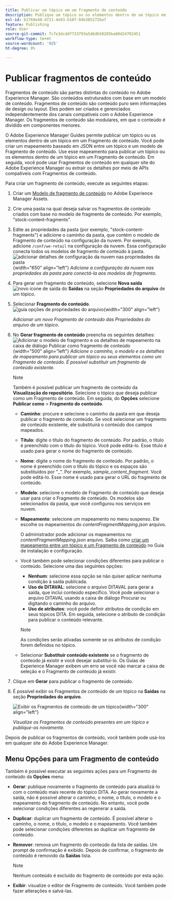 ```yaml
---
title: Publicar um tópico em um fragmento de conteúdo
description: Publique um tópico ou os elementos dentro de um tópico em um Fragmento de conteúdo nas Guias do AEM.  Saiba como visualizar os Fragmentos de conteúdo presentes em um tópico e republicá-los.
exl-id: b1769e48-d721-4e93-b10f-04b385272be7
feature: Publishing
role: User
source-git-commit: 7c7e3dcddf733793a5d6db50205ba60d24702451
workflow-type: tm+mt
source-wordcount: '925'
ht-degree: 0%

---
```


# Publicar fragmentos de conteúdo

Fragmentos de conteúdo são partes distintas do conteúdo no Adobe Experience Manager. São conteúdos estruturados com base em um modelo de conteúdo. Fragmentos de conteúdo são conteúdo puro sem informações de design ou layout. Eles podem ser criados e gerenciados independentemente dos canais compatíveis com o Adobe Experience Manager. Os fragmentos de conteúdo são modulares, em que o conteúdo é dividido em componentes menores.

O Adobe Experience Manager Guides permite publicar um tópico ou os elementos dentro de um tópico em um Fragmento de conteúdo. Você pode criar um mapeamento baseado em JSON entre um tópico e um modelo de Fragmento de conteúdo. Use esse mapeamento para publicar um tópico ou os elementos dentro de um tópico em um Fragmento de conteúdo. Em seguida, você pode usar Fragmentos de conteúdo em qualquer site do Adobe Experience Manager ou extrair os detalhes por meio de APIs compatíveis com Fragmentos de conteúdo.


Para criar um fragmento de conteúdo, execute as seguintes etapas:

1. Criar um [Modelo de fragmento de conteúdo](https://experienceleague.adobe.com/docs/experience-manager-65/assets/content-fragments/content-fragments-models.html?lang=pt-BR) no Adobe Experience Manager Assets.
1. Crie uma pasta na qual deseja salvar os fragmentos de conteúdo criados com base no modelo de fragmento de conteúdo. Por exemplo, &quot;stock-content-fragments&quot;.
1. Edite as propriedades da pasta (por exemplo, &quot;stock-content-fragments&quot;) e adicione o caminho da pasta, que contém o modelo de Fragmento de conteúdo na configuração da nuvem.
Por exemplo, adicione `/conf/we-retail` na configuração da nuvem. Essa configuração conecta todos os modelos de fragmento de conteúdo à pasta.\
   ![adicionar detalhes de configuração da nuvem nas propriedades da pasta](images/fragment-folder-cloud-configuration.png){width="650" align="left"}
   *Adicione a configuração da nuvem nas propriedades da pasta para conectá-la aos modelos de fragmento.*

1. Para gerar um fragmento de conteúdo, selecione **Nova saída** ![novo ícone de saída](./images/Add_icon.svg) do **Saídas** na seção **Propriedades do arquivo** de um tópico.
1. Selecionar **Fragmento do conteúdo**.\
   ![guia opções de propriedades do arquivo](./images/file-properties-outputs-tab.png){width="300" align="left"}

   *Adicionar um novo Fragmento de conteúdo das Propriedades do arquivo de um tópico*.

1. No **Gerar fragmento de conteúdo** preencha os seguintes detalhes:
   ![Adicionar o modelo de fragmento e os detalhes de mapeamento na caixa de diálogo Publicar como fragmento de conteúdo](images/content-fragment-publish.png){width="500" align="left"}
   *Adicione o caminho, o modelo e os detalhes de mapeamento para publicar um tópico ou seus elementos como um Fragmento de conteúdo. É possível substituir um fragmento de conteúdo existente.*

   >[!NOTE]
   >
   >Também é possível publicar um fragmento de conteúdo da **Visualização do repositório**. Selecione o tópico que deseja publicar como um Fragmento de conteúdo. Em seguida, do **Opções** selecione **Publicar como** > **Fragmento do conteúdo**.

   * **Caminho**: procure e selecione o caminho da pasta em que deseja publicar o fragmento de conteúdo. Se você selecionar um fragmento de conteúdo existente, ele substituirá o conteúdo dos campos mapeados.
   * **Título**: digite o título do fragmento de conteúdo. Por padrão, o título é preenchido com o título do tópico. Você pode editá-lo. Esse título é usado para gerar o nome do fragmento de conteúdo.
   * **Nome**: digite o nome do fragmento de conteúdo. Por padrão, o nome é preenchido com o título do tópico e os espaços são substituídos por &quot;_&quot;. Por exemplo, *sample_content_fragment*. Você pode editá-lo.  Esse nome é usado para gerar o URL do fragmento de conteúdo.
   * **Modelo**: selecione o modelo de Fragmento de conteúdo que deseja usar para criar o Fragmento de conteúdo. Os modelos são selecionados da pasta, que você configurou nos serviços em nuvem.
   * **Mapeamento**: selecione um mapeamento no menu suspenso. Ele escolhe os mapeamentos do *contentFragmentMapping.json* arquivo.



     O administrador pode adicionar os mapeamentos no *contentFragmentMapping.json* arquivo. Saiba como [criar um mapeamento entre um tópico e um Fragmento de conteúdo](../cs-install-guide/conf-content-fragment-mapping-cs.md) no Guia de instalação e configuração.

   * Você também pode selecionar condições diferentes para publicar o conteúdo.  Selecione uma das seguintes opções:


      * **Nenhum**: selecione essa opção se não quiser aplicar nenhuma condição à saída publicada.
      * **Uso de DITAVAL**: selecione o arquivo DITAVAL para gerar a saída, que inclui conteúdo específico. Você pode selecionar o arquivo DITAVAL usando a caixa de diálogo Procurar ou digitando o caminho do arquivo.
      * **Uso de atributos**: você pode definir atributos de condição em seus tópicos DITA. Em seguida, selecione o atributo de condição para publicar o conteúdo relevante.
     >[!NOTE]
     > 
     >As condições serão ativadas somente se os atributos de condição forem definidos no tópico.



   * Selecionar **Substituir conteúdo existente** se o fragmento de conteúdo já existir e você desejar substituí-lo. Os Guias de Experience Manager exibem um erro se você não marcar a caixa de seleção e o Fragmento de conteúdo já existir.
1. Clique em **Gerar** para publicar o fragmento de conteúdo.

1. É possível exibir os Fragmentos de conteúdo de um tópico na **Saídas** na seção **Propriedades do arquivo**.

   ![Exibir os Fragmentos de conteúdo de um tópico](images/outputs-options-menu.png){width="300" align="left"}

   *Visualize os Fragmentos de conteúdo presentes em um tópico e publique-os novamente.*


Depois de publicar os fragmentos de conteúdo, você também pode usá-los em qualquer site do Adobe Experience Manager.




## Menu Opções para um Fragmento de conteúdo

Também é possível executar as seguintes ações para um Fragmento de conteúdo da **Opções** menu:

* **Gerar**: publique novamente o fragmento de conteúdo para atualizá-lo com o conteúdo mais recente do tópico DITA. Ao gerar novamente a saída, não é possível alterar o caminho, o nome, o título, o modelo e o mapeamento do fragmento de conteúdo. No entanto, você pode selecionar condições diferentes ao regenerar a saída.

* **Duplicar**: duplicar um fragmento de conteúdo. É possível alterar o caminho, o nome, o título, o modelo e o mapeamento. Você também pode selecionar condições diferentes ao duplicar um fragmento de conteúdo.

* **Remover**: remova um fragmento do conteúdo da lista de saídas. Um prompt de confirmação é exibido. Depois de confirmar, o fragmento de conteúdo é removido da **Saídas** lista.

  >[!NOTE]
  >
  > Nenhum conteúdo é excluído do fragmento de conteúdo por esta ação.

* **Exibir**: visualize o editor de Fragmento de conteúdo. Você também pode fazer alterações e salvá-las.



